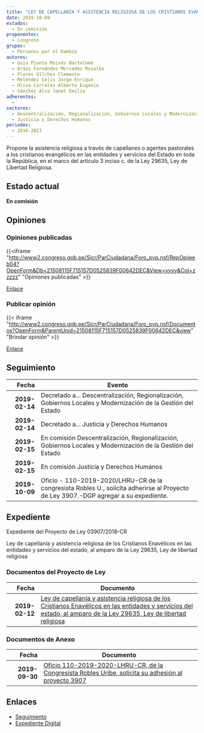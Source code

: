 ```yaml
---
title: "LEY DE CAPELLANÍA Y ASISTENCIA RELIGIOSA DE LOS CRISTIANOS EVANGÉLICOS EN LAS ENTIDADES Y SERVICIOS DEL ESTADO, AL AMPARO DE LA LEY 29635, LEY DE LIBERTAD RELIGIOSA"
date: 2019-10-09
estados: 
  - En comisión
proponentes: 
  - Congreso
grupos: 
  - Peruanos por el Kambio
autores: 
  - Guía Pianto Moisés Bartolomé
  - Aráoz Fernández Mercedes Rosalba
  - Flores Vílchez Clemente
  - Meléndez Celis Jorge Enrique
  - Oliva Corrales Alberto Eugenio
  - Sánchez Alva Janet Emilia
adherentes: 
  - 
sectores: 
  - Descentralización, Regionalización, Gobiernos Locales y Modernización de la Gestión del Estado
  - Justicia y Derechos Humanos
periodos: 
  - 2016-2021
---
```


Propone la asistencia religiosa a través de capellanes o agentes pastorales a los cristianos evangélicos en las entidades y servicios del Estado en toda la República, en el marco del artículo 3 inciso c. de la Ley 29635, Ley de Libertad Religiosa.


## Estado actual

**En comisión**

## Opiniones

### Opiniones publicadas

{{<iframe "http://www2.congreso.gob.pe/Sicr/ParCiudadana/Foro_pvp.nsf/RepOpiweb04?OpenForm&Db=21508115F715157D0525839F00642DEC&View=yyyy&Col=zzzzz" "Opiniones publicadas" >}}

[Enlace](http://www2.congreso.gob.pe/Sicr/ParCiudadana/Foro_pvp.nsf/RepOpiweb04?OpenForm&Db=21508115F715157D0525839F00642DEC&View=yyyy&Col=zzzzz)
### Publicar opinión

{{< iframe "http://www2.congreso.gob.pe/Sicr/ParCiudadana/Foro_pvp.nsf/Documentos?OpenForm&ParentUnid=21508115F715157D0525839F00642DEC&view" "Brindar opinión" >}}

[Enlace](http://www2.congreso.gob.pe/Sicr/ParCiudadana/Foro_pvp.nsf/Documentos?OpenForm&ParentUnid=21508115F715157D0525839F00642DEC&view)

## Seguimiento

| Fecha | Evento |
|------:|--------|
| **2019-02-14** | Decretado a... Descentralización, Regionalización, Gobiernos Locales y Modernización de la Gestión del Estado|
| **2019-02-14** | Decretado a... Justicia y Derechos Humanos|
| **2019-02-15** | En comisión Descentralización, Regionalización, Gobiernos Locales y Modernización de la Gestión del Estado|
| **2019-02-15** | En comisión Justicia y Derechos Humanos|
| **2019-10-09** | Oficio - 110-2019-2020/LHRU-CR de la congresista Robles U., solicita adherirse al Proyecto de Ley 3907.-DGP agregar a su expediente.|


## Expediente

Expediente del Proyecto de Ley 03907/2018-CR

Ley de capellanía y asistencia religiosa de los Cristianos Enavélicos en las entidades y servicios del estado, al amparo de la Ley 29635, Ley de libertad religiosa


### Documentos del Proyecto de Ley

| Fecha | Documento |
|------:|--------|
| **2019-02-12** | [Ley de capellanía y asistencia religiosa de los Cristianos Enavélicos en las entidades y servicios del estado, al amparo de la Ley 29635, Ley de libertad religiosa](http://www.leyes.congreso.gob.pe/Documentos/2016_2021/Proyectos_de_Ley_y_de_Resoluciones_Legislativas/PL0390720190212.pdf) |

### Documentos de Anexo

| Fecha | Documento |
|------:|--------|
| **2019-09-30** | [Oficio 110-2019-2020-LHRU-CR, de la Congresista Robles Uribe, solicita su adhesión al proyecto 3907](http://www.leyes.congreso.gob.pe/Documentos/2016_2021/Adhesiones/Proyectos_de_Ley/OFICIO-110-2019-2020-LHRU-CR.pdf) |

## Enlaces 

- [Seguimiento](http://www2.congreso.gob.pe/Sicr/TraDocEstProc/CLProLey2016.nsf/f7fff46988ca05b1052578e100829cc7/cf467a481129ae9c0525839f00733036?OpenDocument)
- [Expediente Digital](http://www2.congreso.gob.pe/Sicr/TraDocEstProc/CLProLey2016.nsf/f7fff46988ca05b1052578e100829cc7/cf467a481129ae9c0525839f00733036?OpenDocument&Click=05257FB7005EB655.eb71d0cf91d8294e05256cdf006b5706/$Body/0.1C6C)
